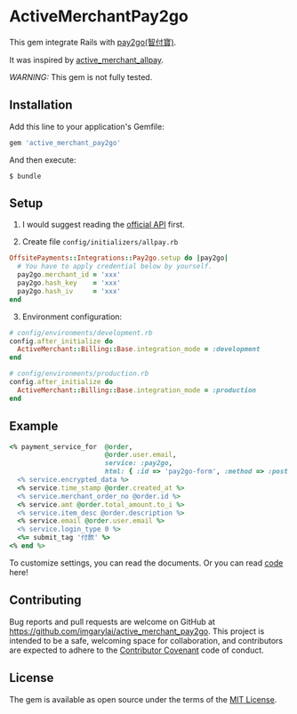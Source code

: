 # ActiveMerchantPay2go

This gem integrate Rails with [pay2go(智付寶)](https://www.pay2go.com/).

It was inspired by [active_merchant_allpay](https://github.com/xwaynec/active_merchant_allpay).

*WARNING:* This gem is not fully tested.

## Installation

Add this line to your application's Gemfile:

```ruby
gem 'active_merchant_pay2go'
```

And then execute:

```
$ bundle
```

## Setup

1. I would suggest reading the [official API](https://www.pay2go.com/dw_files/info_api/pay2go_gateway_MPGapi_V1_1_4.pdf) first.

2. Create file `config/initializers/allpay.rb`

``` rb
OffsitePayments::Integrations::Pay2go.setup do |pay2go|
  # You have to apply credential below by yourself.
  pay2go.merchant_id = 'xxx'
  pay2go.hash_key    = 'xxx'
  pay2go.hash_iv     = 'xxx'
end
```

3. Environment configuration:

```rb
# config/environments/development.rb
config.after_initialize do
  ActiveMerchant::Billing::Base.integration_mode = :development
end
```

```rb
# config/environments/production.rb
config.after_initialize do
  ActiveMerchant::Billing::Base.integration_mode = :production
end
```

## Example

```rb
<% payment_service_for  @order,
                        @order.user.email,
                        service: :pay2go,
                        html: { :id => 'pay2go-form', :method => :post } do |service| %>
  <% service.encrypted_data %>
  <% service.time_stamp @order.created_at %>
  <% service.merchant_order_no @order.id %>
  <% service.amt @order.total_amount.to_i %>
  <% service.item_desc @order.description %>
  <% service.email @order.user.email %>
  <% service.login_type 0 %>
  <%= submit_tag '付款' %>
<% end %>
```

To customize settings, you can read the documents.
Or you can read [code](https://github.com/imgarylai/active_merchant_pay2go/blob/master/lib/offsite_payments/integrations/pay2go.rb#L47-L99) here!

## Contributing

Bug reports and pull requests are welcome on GitHub at https://github.com/imgarylai/active_merchant_pay2go. This project is intended to be a safe, welcoming space for collaboration, and contributors are expected to adhere to the [Contributor Covenant](contributor-covenant.org) code of conduct.


## License

The gem is available as open source under the terms of the [MIT License](http://opensource.org/licenses/MIT).
